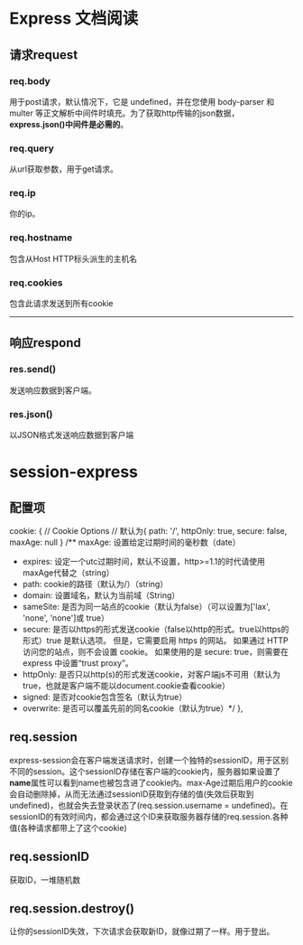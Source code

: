 # Express 文档阅读
## 请求request
### req.body
用于post请求，默认情况下，它是 undefined，并在您使用 body-parser 和 multer 等正文解析中间件时填充。为了获取http传输的json数据，**express.json()中间件是必需的**。
### req.query
从url获取参数，用于get请求。
### req.ip
你的ip。
### req.hostname
包含从Host HTTP标头派生的主机名
### req.cookies
包含此请求发送到所有cookie
***
## 响应respond
### res.send()
发送响应数据到客户端。
### res.json()
以JSON格式发送响应数据到客户端

# session-express
## 配置项
 cookie: {
  // Cookie Options
  // 默认为{ path: '/', httpOnly: true, secure: false, maxAge: null }
   /** maxAge: 设置给定过期时间的毫秒数（date）
  * expires: 设定一个utc过期时间，默认不设置，http>=1.1的时代请使用maxAge代替之（string）
  * path: cookie的路径（默认为/）（string）
  * domain: 设置域名，默认为当前域（String）
  * sameSite: 是否为同一站点的cookie（默认为false）（可以设置为['lax', 'none', 'none']或 true）
  * secure: 是否以https的形式发送cookie（false以http的形式。true以https的形式）true 是默认选项。 但是，它需要启用 https 的网站。 如果通过 HTTP 访问您的站点，则不会设置 cookie。 如果使用的是 secure: true，则需要在 express 中设置“trust proxy”。
  * httpOnly: 是否只以http(s)的形式发送cookie，对客户端js不可用（默认为true，也就是客户端不能以document.cookie查看cookie）
  * signed: 是否对cookie包含签名（默认为true）
  * overwrite: 是否可以覆盖先前的同名cookie（默认为true）*/
  },
  ## req.session
  express-session会在客户端发送请求时，创建一个独特的sessionID，用于区别不同的session。这个sessionID存储在客户端的cookie内，服务器如果设置了**name**属性可以看到name也被包含进了cookie内。max-Age过期后用户的cookie会自动删除掉，从而无法通过sessionID获取到存储的值(失效后获取到undefined)，也就会失去登录状态了(req.session.username = undefined)。在sessionID的有效时间内，都会通过这个ID来获取服务器存储的req.session.各种值(各种请求都带上了这个cookie)
  ## req.sessionID
  获取ID，一堆随机数
  ## req.session.destroy()
  让你的sessionID失效，下次请求会获取新ID，就像过期了一样。用于登出。